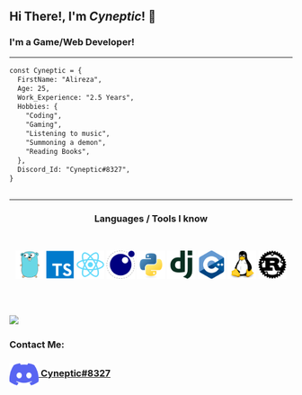 ## Hi There!, I'm *Cyneptic*! :wave:
### I'm a Game/Web Developer!
---



<div align="center">



</div>
  
```
const Cyneptic = {
  FirstName: "Alireza",
  Age: 25,
  Work_Experience: "2.5 Years",
  Hobbies: {
    "Coding",
    "Gaming",
    "Listening to music",
    "Summoning a demon",
    "Reading Books",
  },
  Discord_Id: "Cyneptic#8327",
}
   
```


---
<div align="center">

### Languages / Tools I know

</div>
<br />
<p align="center">
  <img src="https://raw.githubusercontent.com/devicons/devicon/master/icons/go/go-original.svg" width="50px" height="50px"/>
  <img src="https://raw.githubusercontent.com/devicons/devicon/master/icons/typescript/typescript-original.svg" width="50px" height="50px"/>
<img src="https://raw.githubusercontent.com/devicons/devicon/master/icons/react/react-original.svg" width="50px" height="50px"/>
  <img src="https://raw.githubusercontent.com/devicons/devicon/master/icons/lua/lua-original.svg" width="50px" height="50px"/>
<img src="https://raw.githubusercontent.com/devicons/devicon/master/icons/python/python-original.svg" width="50px" height="50px"/>
<img src="https://raw.githubusercontent.com/devicons/devicon/master/icons/django/django-plain.svg" width="50px" height="50px"/>
<img src="https://raw.githubusercontent.com/devicons/devicon/master/icons/cplusplus/cplusplus-original.svg" width="50px" height="50px"/>
<img src="https://raw.githubusercontent.com/devicons/devicon/master/icons/linux/linux-original.svg" width="50px" height="50px"/>
 <img src="https://raw.githubusercontent.com/devicons/devicon/master/icons/rust/rust-plain.svg" width="50px" height="50px"/>
</p>
<br />
<br />

![](https://komarev.com/ghpvc/?username=cyneptic&label=Profile%20views&color=0e75b6&style=flat)

<!-- <img src="https://github-readme-stats.vercel.app/api?username=cyneptic&include_all_commits=true&count_private=true&hide=stars&show_icons=true&theme=tokyonight&hide_title=true" width="550"> -->

### Contact Me:
### [<img align="center" src="./img/Discord-Logo-Color.svg" width="52" height="40"> Cyneptic#8327](https://discordapp.com/users/329352402681593860/)


[website]: https://cyneptic.herokuapp.com/
